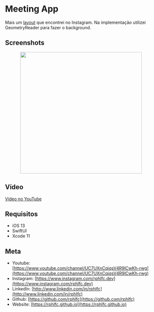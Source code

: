 # Meeting App
Mais um [layout](https://www.instagram.com/p/CD--FN3AL6t/) que encontrei no Instagram. Na implementação utilizei GeometryReader para fazer o background.

## Screenshots
<p align="center">
    <img src="https://user-images.githubusercontent.com/16376748/92530884-9c571d80-f203-11ea-9ea3-c3d1f2ad6796.png" width="400">&nbsp;
</p>
 
## Vídeo
[Vídeo no YouTube](https://youtu.be/A_3PH0gdW1A)

## Requisitos
- iOS 13
- SwiftUI
- Xcode 11

## Meta
- Youtube: [https://www.youtube.com/channel/UC7UXnCqiqsV4R9lCwKh-rwg](https://www.youtube.com/channel/UC7UXnCqiqsV4R9lCwKh-rwg)
- Instagram: [https://www.instagram.com/rphlfc.dev](https://www.instagram.com/rphlfc.dev)
- LinkedIn: [http://www.linkedin.com/in/rphlfc](http://www.linkedin.com/in/rphlfc)
- Github: [https://github.com/rphlfc](https://github.com/rphlfc)
- Website: [https://rphlfc.github.io](https://rphlfc.github.io)

